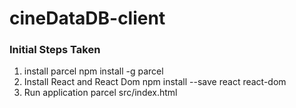 # cineDataDB-client

### Initial Steps Taken

1.  install parcel
    npm install -g parcel
2.  Install React and React Dom
    npm install --save react react-dom
3.  Run application
    parcel src/index.html
